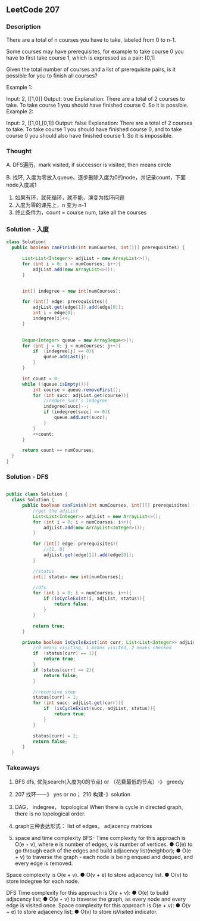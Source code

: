 ## LeetCode 207

### Description
There are a total of n courses you have to take, labeled from 0 to n-1.

Some courses may have prerequisites, for example to take course 0 you have to first take course 1, which is expressed as a pair: [0,1]

Given the total number of courses and a list of prerequisite pairs, is it possible for you to finish all courses?

Example 1:

Input: 2, [[1,0]]
Output: true
Explanation: There are a total of 2 courses to take.
             To take course 1 you should have finished course 0. So it is possible.
Example 2:

Input: 2, [[1,0],[0,1]]
Output: false
Explanation: There are a total of 2 courses to take.
             To take course 1 you should have finished course 0, and to take course 0 you should
             also have finished course 1. So it is impossible.

### Thought
A. DFS遍历，mark visited, if successor is visited, then means circle

B. 找环, 入度为零放入queue，逐步删除入度为0的node，并记录count，下面node入度减1
1. 如果有环，就死循环，就不能，演变为找环问题
2. 入度为零的课先上，n 变为 n-1
3. 终止条件为，count = course num, take all the courses

### Solution - 入度
```java
class Solution{
  public boolean canFinish(int numCourses, int[][] prerequisites) {

      List<List<Integer>> adjList = new ArrayList<>();
      for (int i = 0; i < numCourses; i++){
          adjList.add(new ArrayList<>());
      }


      int[] indegree = new int[numCourses];

      for (int[] edge: prerequisites){
          adjList.get(edge[1]).add(edge[0]);
          int i = edge[0];
          indegree[i]++;
      }

      
      Deque<Integer> queue = new ArrayDeque<>();
      for (int j = 0; j < numCourses; j++){
          if  (indegree[j] == 0){
              queue.addLast(j);
          }
      }

      int count = 0;
      while (!queue.isEmpty()){
          int course = queue.removeFirst();
          for (int succ: adjList.get(course)){
              //reduce succ's indegree
              indegree[succ]--;
              if (indegree[succ] == 0){
                  queue.addLast(succ);
              }
          }
          ++count;
      }

      return count == numCourses;
  }
}
```

### Solution - DFS
``` java

public class Solution {
  class Solution {
      public boolean canFinish(int numCourses, int[][] prerequisites) {
          //get the adjList
          List<List<Integer>> adjList = new ArrayList<>();
          for (int i = 0; i < numCourses; i++){
              adjList.add(new ArrayList<Integer>());
          }

          for (int[] edge: prerequisites){
              //[1, 0]
              adjList.get(edge[1]).add(edge[0]);
          }

          //status
          int[] status= new int[numCourses];

          //dfs
          for (int i = 0; i < numCourses; i++){
              if (isCycleExist(i, adjList, status)){
                  return false;
              }
          }

          return true;
      }

      private boolean isCycleExist(int curr, List<List<Integer>> adjList, int[] status){
          //0 means visiting, 1 means visited, 2 means checked
          if  (status[curr] == 1){
              return true;
          }
          if (status[curr] == 2){
              return false;
          }

          //recursive step
          status[curr] = 1;
          for (int succ: adjList.get(curr)){
              if  (isCycleExist(succ, adjList, status)){
                  return true;
              }
          }

          status[curr] = 2;
          return false;
      }
  }
```

### Takeaways
1. BFS dfs, 优先search(入度为0的节点) or （花费最低的节点）-》 greedy

2. 207 找环——》 yes or no；
   210 构建-》solution

3. DAG， indegree， topological
When there is cycle in directed graph, there is no topological order.

4. graph三种表达形式： list of edges， adjacency matrices

5. space and time complexity
BFS-
Time complexity for this approach is O(e + v), where e is number of edges, v is number of
vertices.
● O(e) to go through each of the edges and build adjacency list(neighbor);
● O(e + v) to traverse the graph - each node is being enqued and dequed, and every edge
is removed.

Space complexity is O(e + v).
● O(v + e) to store adjacency list.
● O(v) to store indegree for each node.

DFS
Time complexity for this approach is O(e + v):
● O(e) to build adjacency list;
● O(e + v) to traverse the graph, as every node and every edge is visited once.
Space complexity for this approach is O(e + v):
● O(v + e) to store adjacency list;
● O(v) to store isVisited indicator.
